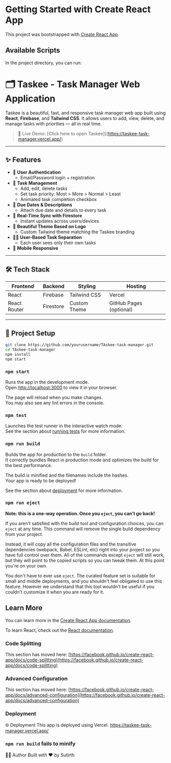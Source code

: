 # Getting Started with Create React App

This project was bootstrapped with [Create React App](https://github.com/facebook/create-react-app).

## Available Scripts

In the project directory, you can run:
# 🗂️ Taskee - Task Manager Web Application

Taskee is a beautiful, fast, and responsive task manager web app built using **React**, **Firebase**, and **Tailwind CSS**. It allows users to add, view, delete, and manage tasks with priorities — all in real time.

> 🚀 Live Demo: [Click here to open Taskee][(https://taskee-task-manager.vercel.app/)

---

## ✨ Features

- 🔐 **User Authentication**
  - Email/Password login + registration
- 📝 **Task Management**
  - Add, edit, delete tasks
  - Set task priority: Most > More > Normal > Least
  - Animated task completion checkbox
- 📅 **Due Dates & Descriptions**
  - Attach due date and details to every task
- 🔁 **Real-Time Sync with Firestore**
  - Instant updates across users/devices
- 🎨 **Beautiful Theme Based on Logo**
  - Custom Tailwind theme matching the Taskee branding
- 🧑‍💻 **User-Based Task Separation**
  - Each user sees only their own tasks
- 📱 **Mobile Responsive**

---

## 🛠️ Tech Stack

| Frontend   | Backend     | Styling       | Hosting     |
|------------|-------------|---------------|-------------|
| React      | Firebase    | Tailwind CSS  | Vercel      |
| React Router | Firestore | Custom Theme  | GitHub Pages (optional) |

---

## 🔧 Project Setup

```bash
git clone https://github.com/yourusername/TAskee-task-manager.git
cd TAskee-task-manager
npm install
npm start
```
### `npm start`

Runs the app in the development mode.\
Open [http://localhost:3000](http://localhost:3000) to view it in your browser.

The page will reload when you make changes.\
You may also see any lint errors in the console.

### `npm test`

Launches the test runner in the interactive watch mode.\
See the section about [running tests](https://facebook.github.io/create-react-app/docs/running-tests) for more information.

### `npm run build`

Builds the app for production to the `build` folder.\
It correctly bundles React in production mode and optimizes the build for the best performance.

The build is minified and the filenames include the hashes.\
Your app is ready to be deployed!

See the section about [deployment](https://facebook.github.io/create-react-app/docs/deployment) for more information.

### `npm run eject`

**Note: this is a one-way operation. Once you `eject`, you can't go back!**

If you aren't satisfied with the build tool and configuration choices, you can `eject` at any time. This command will remove the single build dependency from your project.

Instead, it will copy all the configuration files and the transitive dependencies (webpack, Babel, ESLint, etc) right into your project so you have full control over them. All of the commands except `eject` will still work, but they will point to the copied scripts so you can tweak them. At this point you're on your own.

You don't have to ever use `eject`. The curated feature set is suitable for small and middle deployments, and you shouldn't feel obligated to use this feature. However we understand that this tool wouldn't be useful if you couldn't customize it when you are ready for it.

## Learn More

You can learn more in the [Create React App documentation](https://facebook.github.io/create-react-app/docs/getting-started).

To learn React, check out the [React documentation](https://reactjs.org/).

### Code Splitting

This section has moved here: [https://facebook.github.io/create-react-app/docs/code-splitting](https://facebook.github.io/create-react-app/docs/code-splitting)

### Advanced Configuration

This section has moved here: [https://facebook.github.io/create-react-app/docs/advanced-configuration](https://facebook.github.io/create-react-app/docs/advanced-configuration)

### Deployment

🌐 Deployment
This app is deployed using Vercel.
https://taskee-task-manager.vercel.app/

### `npm run build` fails to minify
👨‍💻 Author
Built with ❤️ by Sutirth
